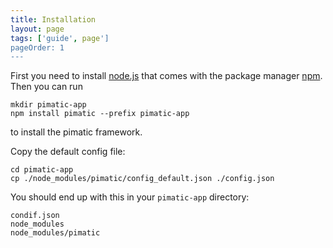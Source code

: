 ```yaml
---
title: Installation
layout: page
tags: ['guide', page']
pageOrder: 1
---
```

First you need to install [node.js](http://nodejs.org) that comes with the package manager 
[npm](https://npmjs.org/). Then you can run

    mkdir pimatic-app
    npm install pimatic --prefix pimatic-app

to install the pimatic framework.

Copy the default config file:

    cd pimatic-app
    cp ./node_modules/pimatic/config_default.json ./config.json

You should end up with this in your `pimatic-app` directory:

	condif.json
	node_modules
	node_modules/pimatic